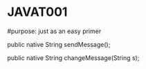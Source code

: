 # JAVAT001

#purpose: just as an easy primer

public native String sendMessage();

public native String changeMessage(String s);

